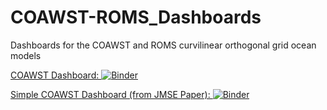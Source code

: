 # COAWST-ROMS_Dashboards
Dashboards for the COAWST and ROMS curvilinear orthogonal grid ocean models

[COAWST Dashboard: ![Binder](https://binder.pangeo.io/badge_logo.svg)](https://binder.pangeo.io/v2/gh/reproducible-notebooks/COAWST-ROMS_Dashboards.git/master?filepath=COAWST_Dashboard.ipynb)

[Simple COAWST Dashboard (from JMSE Paper): ![Binder](https://binder.pangeo.io/badge_logo.svg)](https://binder.pangeo.io/v2/gh/reproducible-notebooks/COAWST-ROMS_Dashboards.git/master?filepath=COAWST_Simple_Dashboard.ipynb)
